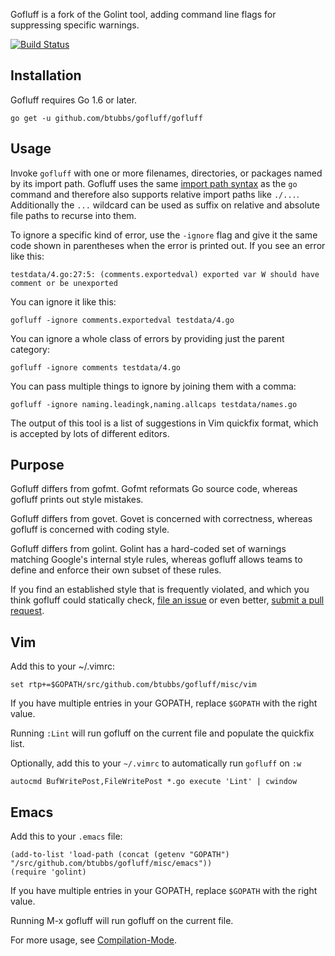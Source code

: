 Gofluff is a fork of the Golint tool, adding command line flags for suppressing specific warnings.

[![Build Status](https://travis-ci.org/btubbs/gofluff.svg?branch=master)](https://travis-ci.org/btubbs/gofluff)

## Installation

Gofluff requires Go 1.6 or later.

    go get -u github.com/btubbs/gofluff/gofluff

## Usage

Invoke `gofluff` with one or more filenames, directories, or packages named
by its import path. Gofluff uses the same
[import path syntax](https://golang.org/cmd/go/#hdr-Import_path_syntax) as
the `go` command and therefore
also supports relative import paths like `./...`. Additionally the `...`
wildcard can be used as suffix on relative and absolute file paths to recurse
into them.

To ignore a specific kind of error, use the `-ignore` flag and give it the same
code shown in parentheses when the error is printed out.  If you see an error
like this:

    testdata/4.go:27:5: (comments.exportedval) exported var W should have comment or be unexported

You can ignore it like this:

    gofluff -ignore comments.exportedval testdata/4.go

You can ignore a whole class of errors by providing just the parent category:

    gofluff -ignore comments testdata/4.go

You can pass multiple things to ignore by joining them with a comma:

    gofluff -ignore naming.leadingk,naming.allcaps testdata/names.go

The output of this tool is a list of suggestions in Vim quickfix format,
which is accepted by lots of different editors.

## Purpose

Gofluff differs from gofmt. Gofmt reformats Go source code, whereas gofluff prints out style
mistakes.

Gofluff differs from govet. Govet is concerned with correctness, whereas gofluff is concerned with
coding style.

Gofluff differs from golint.  Golint has a hard-coded set of warnings matching Google's internal
style rules, whereas gofluff allows teams to define and enforce their own subset of these rules.

If you find an established style that is frequently violated, and which
you think gofluff could statically check,
[file an issue](https://github.com/btubbs/gofluff/issues) or even better, [submit a pull
request](https://github.com/btubbs/gofluff/pulls).

## Vim

Add this to your ~/.vimrc:

    set rtp+=$GOPATH/src/github.com/btubbs/gofluff/misc/vim

If you have multiple entries in your GOPATH, replace `$GOPATH` with the right value.

Running `:Lint` will run gofluff on the current file and populate the quickfix list.

Optionally, add this to your `~/.vimrc` to automatically run `gofluff` on `:w`

    autocmd BufWritePost,FileWritePost *.go execute 'Lint' | cwindow


## Emacs

Add this to your `.emacs` file:

    (add-to-list 'load-path (concat (getenv "GOPATH")  "/src/github.com/btubbs/gofluff/misc/emacs"))
    (require 'golint)

If you have multiple entries in your GOPATH, replace `$GOPATH` with the right value.

Running M-x gofluff will run gofluff on the current file.

For more usage, see [Compilation-Mode](http://www.gnu.org/software/emacs/manual/html_node/emacs/Compilation-Mode.html).
